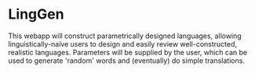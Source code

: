 # LingGen
This webapp will construct parametrically designed languages, allowing linguistically-naïve users to design and easily review well-constructed, realistic languages. Parameters will be supplied by the user, which can be used to generate 'random' words and (eventually) do simple translations.
